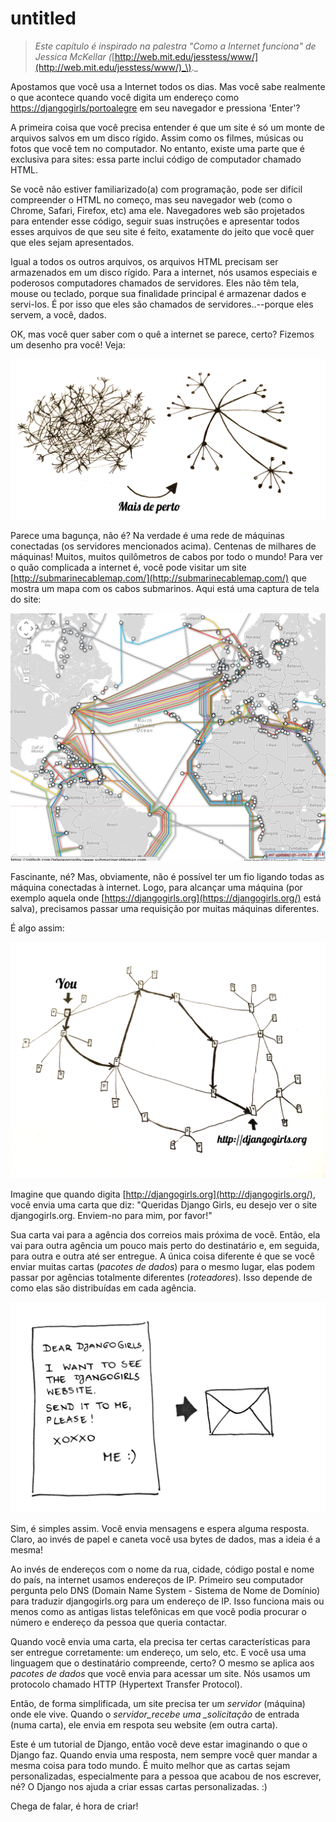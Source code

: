 # untitled

> _Este capítulo é inspirado na palestra "Como a Internet funciona" de Jessica McKellar \(_[http://web.mit.edu/jesstess/www/](http://web.mit.edu/jesstess/www/)_\)._

Apostamos que você usa a Internet todos os dias. Mas você sabe realmente o que acontece quando você digita um endereço como [https://djangogirls/portoalegre](https://djangogirls.org/portoalegre/) em seu navegador e pressiona 'Enter'?

A primeira coisa que você precisa entender é que um site é só um monte de arquivos salvos em um disco rígido. Assim como os filmes, músicas ou fotos que você tem no computador. No entanto, existe uma parte que é exclusiva para sites: essa parte inclui código de computador chamado HTML.

Se você não estiver familiarizado\(a\) com programação, pode ser difícil compreender o HTML no começo, mas seu navegador web \(como o Chrome, Safari, Firefox, etc\) ama ele. Navegadores web são projetados para entender esse código, seguir suas instruções e apresentar todos esses arquivos de que seu site é feito, exatamente do jeito que você quer que eles sejam apresentados.

Igual a todos os outros arquivos, os arquivos HTML precisam ser armazenados em um disco rígido. Para a internet, nós usamos especiais e poderosos computadores chamados de servidores. Eles não têm tela, mouse ou teclado, porque sua finalidade principal é armazenar dados e servi-los. É por isso que eles são chamados de servidores..--porque eles servem, a você, dados.

OK, mas você quer saber com o quê a internet se parece, certo? Fizemos um desenho pra você! Veja:

![](.gitbook/assets/6.png)

Parece uma bagunça, não é? Na verdade é uma rede de máquinas conectadas \(os servidores mencionados acima\). Centenas de milhares de máquinas! Muitos, muitos quilômetros de cabos por todo o mundo! Para ver o quão complicada a internet é, você pode visitar um site [http://submarinecablemap.com/](http://submarinecablemap.com/) que mostra um mapa com os cabos submarinos. Aqui está uma captura de tela do site:

![](.gitbook/assets/7.png)

Fascinante, né? Mas, obviamente, não é possível ter um fio ligando todas as máquina conectadas à internet. Logo, para alcançar uma máquina \(por exemplo aquela onde [https://djangogirls.org](https://djangogirls.org/) está salva\), precisamos passar uma requisição por muitas máquinas diferentes.

É algo assim:

![](.gitbook/assets/8.png)

Imagine que quando digita [http://djangogirls.org](http://djangogirls.org/), você envia uma carta que diz: "Queridas Django Girls, eu desejo ver o site djangogirls.org. Enviem-no para mim, por favor!"

Sua carta vai para a agência dos correios mais próxima de você. Então, ela vai para outra agência um pouco mais perto do destinatário e, em seguida, para outra e outra até ser entregue. A única coisa diferente é que se você enviar muitas cartas \(_pacotes de dados_\) para o mesmo lugar, elas podem passar por agências totalmente diferentes \(_roteadores_\). Isso depende de como elas são distribuídas em cada agência.

![](.gitbook/assets/9.png)

Sim, é simples assim. Você envia mensagens e espera alguma resposta. Claro, ao invés de papel e caneta você usa bytes de dados, mas a ideia é a mesma!

Ao invés de endereços com o nome da rua, cidade, código postal e nome do país, na internet usamos endereços de IP. Primeiro seu computador pergunta pelo DNS \(Domain Name System - Sistema de Nome de Domínio\) para traduzir djangogirls.org para um endereço de IP. Isso funciona mais ou menos como as antigas listas telefônicas em que você podia procurar o número e endereço da pessoa que queria contactar.

Quando você envia uma carta, ela precisa ter certas características para ser entregue corretamente: um endereço, um selo, etc. E você usa uma linguagem que o destinatário compreende, certo? O mesmo se aplica aos _pacotes de dados_ que você envia para acessar um site. Nós usamos um protocolo chamado HTTP \(Hypertext Transfer Protocol\).

Então, de forma simplificada, um site precisa ter um _servidor_ \(máquina\) onde ele vive. Quando o _servidor\_recebe uma \_solicitação_ de entrada \(numa carta\), ele envia em respota seu website \(em outra carta\).

Este é um tutorial de Django, então você deve estar imaginando o que o Django faz. Quando envia uma resposta, nem sempre você quer mandar a mesma coisa para todo mundo. É muito melhor que as cartas sejam personalizadas, especialmente para a pessoa que acabou de nos escrever, né? O Django nos ajuda a criar essas cartas personalizadas. :\)

Chega de falar, é hora de criar!

